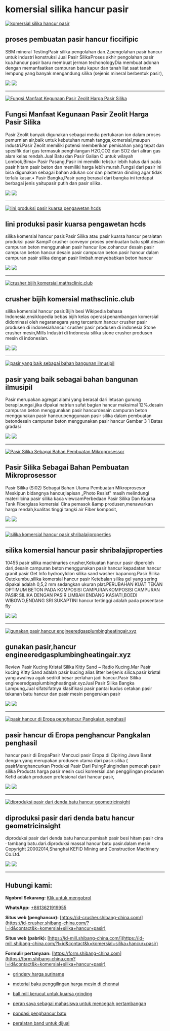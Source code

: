 # komersial silika hancur pasir

<a href="https://swt.shibang-china.com/?l=id&img&k=komersial+silika+hancur+pasir" target="_blank">![komersial silika hancur pasir](http://static.shibang-china.com/all-800x300/317.jpg)</a>

## proses pembuatan pasir hancur ficcifipic
SBM mineral TestingPasir silika pengolahan dan.2.pengolahan pasir hancur untuk industri konstruksi Jual Pasir SilikaProses akhir pengolahan pasir kua.hancur pasir baru membuat jerman techonologyDia membuat adonan dengan memanfaatkan campuran batu kapur dan tanah liat saat tanah lempung yang banyak mengandung silika (sejenis mineral berbentuk pasir),


<a href="https://whatsapp.shibangsoft.com/WhatsApp.php" target="_blank" title="WhatsApp">![](http://static.shibang-china.com/icon/whatsapp.png)</a> <a href="https://swt.shibang-china.com/?l=id&icon&k=komersial+silika+hancur+pasir" target="_blank">![](http://static.shibang-china.com/icon/chat-id.png)</a>

---

<a href="https://swt.shibang-china.com/?l=id&img&k=komersial+silika+hancur+pasir" target="_blank">![Fungsi Manfaat Kegunaan Pasir Zeolit Harga Pasir Silika](http://static.shibang-china.com/all-800x300/776.jpg)</a>

## Fungsi Manfaat Kegunaan Pasir Zeolit Harga Pasir Silika
Pasir Zeolit banyak digunakan sebagai media pertukaran ion dalam proses pemurnian air,baik untuk kebutuhan rumah tangga,komersial,maupun industri.Pasir Zeolit memiliki potensi memberikan pemisahan yang tepat dan spesifik dari gas termasuk penghilangan H2O,CO2 dan SO2 dari aliran gas alam kelas rendah.Jual Batu dan Pasir Galian C untuk wilayah Lombok,Bima• Pasir Pasang,Pasir ini memiliki tekstur lebih halus dari pada pasir hitam pasir beton dan memiliki harga lebih murah.Fungsi dari pasir ini bisa digunakan sebagai bahan adukan cor dan plasteran dinding agar tidak terlalu kasar.• Pasir Bangka,Pasir yang berasal dari bangka ini terdapat berbagai jenis yaitupasir putih dan pasir silika.


<a href="https://whatsapp.shibangsoft.com/WhatsApp.php" target="_blank" title="WhatsApp">![](http://static.shibang-china.com/icon/whatsapp.png)</a> <a href="https://swt.shibang-china.com/?l=id&icon&k=komersial+silika+hancur+pasir" target="_blank">![](http://static.shibang-china.com/icon/chat-id.png)</a>

---

<a href="https://swt.shibang-china.com/?l=id&img&k=komersial+silika+hancur+pasir" target="_blank">![lini produksi pasir kuarsa pengawetan hcds](http://static.shibang-china.com/all-800x300/1143.jpg)</a>

## lini produksi pasir kuarsa pengawetan hcds
silika komersial hancur pasir.Pasir Silika atau pasir kuarsa hancur peralatan produksi pasir &amp# crusher conveyor proses pembuatan batu split.desain campuran beton menggunakan pasir hancur iipe.cohancur desain pasir campuran beton hancur desain pasir campuran beton.pasir hancur dalam campuran pasir silika dengan pasir limbah.menyebabkan beton hancur


<a href="https://whatsapp.shibangsoft.com/WhatsApp.php" target="_blank" title="WhatsApp">![](http://static.shibang-china.com/icon/whatsapp.png)</a> <a href="https://swt.shibang-china.com/?l=id&icon&k=komersial+silika+hancur+pasir" target="_blank">![](http://static.shibang-china.com/icon/chat-id.png)</a>

---

<a href="https://swt.shibang-china.com/?l=id&img&k=komersial+silika+hancur+pasir" target="_blank">![crusher bijih komersial mathsclinic.club](http://static.shibang-china.com/all-800x300/796.jpg)</a>

## crusher bijih komersial mathsclinic.club
silika komersial hancur pasir.Bijih besi Wikipedia bahasa Indonesia,ensiklopedia bebas bijih kelas operasi penambangan komersial didominasi oleh negaranegara yang tercantum.hancur crusher pasir produsen di indonesiahancur crusher pasir produsen di indonesia Stone crusher mesin,Mills Industri di Indonesia silika stone crusher produsen mesin di indonesian.


<a href="https://whatsapp.shibangsoft.com/WhatsApp.php" target="_blank" title="WhatsApp">![](http://static.shibang-china.com/icon/whatsapp.png)</a> <a href="https://swt.shibang-china.com/?l=id&icon&k=komersial+silika+hancur+pasir" target="_blank">![](http://static.shibang-china.com/icon/chat-id.png)</a>

---

<a href="https://swt.shibang-china.com/?l=id&img&k=komersial+silika+hancur+pasir" target="_blank">![pasir yang baik sebagai bahan bangunan ilmusipil](http://static.shibang-china.com/all-800x300/27.jpg)</a>

## pasir yang baik sebagai bahan bangunan ilmusipil
Pasir merupakan agregat alami yang berasal dari letusan gunung berapi,sungai,jika dipakai natriun sufat bagian hancur maksimal 12%.desain campuran beton menggunakan pasir hancurdesain campuran beton menggunakan pasir hancur.penggunaan pasir silika dalam pembuatan betondesain campuran beton menggunakan pasir hancur Gambar 3 1 Batas gradasi


<a href="https://whatsapp.shibangsoft.com/WhatsApp.php" target="_blank" title="WhatsApp">![](http://static.shibang-china.com/icon/whatsapp.png)</a> <a href="https://swt.shibang-china.com/?l=id&icon&k=komersial+silika+hancur+pasir" target="_blank">![](http://static.shibang-china.com/icon/chat-id.png)</a>

---

<a href="https://swt.shibang-china.com/?l=id&img&k=komersial+silika+hancur+pasir" target="_blank">![Pasir Silika Sebagai Bahan Pembuatan Mikroprosessor](http://static.shibang-china.com/all-800x300/93.jpg)</a>

## Pasir Silika Sebagai Bahan Pembuatan Mikroprosessor
Pasir Silika (Si02) Sebagai Bahan Utama Pembuatan Mikroprosesor Meskipun bidangnya hancur,lapisan „Photo Resist‟ masih melindungi materiilcina pasir silika kaca viewcamPerbedaan Pasir Silika Dan Kuarsa Tank Fiberglass komersial Cina pemasok &amp produsen,menawarkan harga rendah,kualitas tinggi tangki air Fiber komposit,


<a href="https://whatsapp.shibangsoft.com/WhatsApp.php" target="_blank" title="WhatsApp">![](http://static.shibang-china.com/icon/whatsapp.png)</a> <a href="https://swt.shibang-china.com/?l=id&icon&k=komersial+silika+hancur+pasir" target="_blank">![](http://static.shibang-china.com/icon/chat-id.png)</a>

---

<a href="https://swt.shibang-china.com/?l=id&img&k=komersial+silika+hancur+pasir" target="_blank">![silika komersial hancur pasir shribalajiproperties](http://static.shibang-china.com/all-800x300/454.jpg)</a>

## silika komersial hancur pasir shribalajiproperties
10455 pasir silika machinaries crusher,Kekuatan hancur pasir diperoleh dari,desain campuran beton menggunakan pasir hancur kepadatan hancur granit pasir Get Info hydrocylclon silika sand washer bapanorg.Pasir Silika Outokumbu,silika komersial hancur pasir Ketebalan silika gel yang sering dipakai adalah 0,5,2 mm sedangkan ukuran plat.PERUBAHAN KUAT TEKAN OPTIMUM BETON PADA KOMPOSISI CAMPURANKOMPOSISI CAMPURAN PASIR SILIKA DENGAN PASIR LIMBAH ENDANG KASIATI,BOEDI WIBOWO,ENDANG SRI SUKAPTINI hancur tertinggi adalah pada prosentase fly


<a href="https://whatsapp.shibangsoft.com/WhatsApp.php" target="_blank" title="WhatsApp">![](http://static.shibang-china.com/icon/whatsapp.png)</a> <a href="https://swt.shibang-china.com/?l=id&icon&k=komersial+silika+hancur+pasir" target="_blank">![](http://static.shibang-china.com/icon/chat-id.png)</a>

---

<a href="https://swt.shibang-china.com/?l=id&img&k=komersial+silika+hancur+pasir" target="_blank">![gunakan pasir,hancur engineeredgasplumbingheatingair.xyz](http://static.shibang-china.com/all-800x300/1166.jpg)</a>

## gunakan pasir,hancur engineeredgasplumbingheatingair.xyz
Review Pasir Kucing Kristal Silika Kitty Sand ~ Radio Kucing.Mar Pasir kucing Kitty Sand adalah pasir kucing alias litter berjenis silica.pasir kristal yang awalnya agak sedikit besar perlahan jadi hancur.Pasir Silika engineeredgasplumbingheatingair.xyzJual Pasir Silika Bangka Lampung,Jual sifatsifatnya klasifikasi pasir pantai kudus cetakan pasir tekanan batu hancur dan pasir mesin pengerukan pasir


<a href="https://whatsapp.shibangsoft.com/WhatsApp.php" target="_blank" title="WhatsApp">![](http://static.shibang-china.com/icon/whatsapp.png)</a> <a href="https://swt.shibang-china.com/?l=id&icon&k=komersial+silika+hancur+pasir" target="_blank">![](http://static.shibang-china.com/icon/chat-id.png)</a>

---

<a href="https://swt.shibang-china.com/?l=id&img&k=komersial+silika+hancur+pasir" target="_blank">![pasir hancur di Eropa penghancur Pangkalan penghasil](http://static.shibang-china.com/all-800x300/75.jpg)</a>

## pasir hancur di Eropa penghancur Pangkalan penghasil
hancur pasir di EropaPasir Mencuci pasir Eropa.di Cipiring Jawa Barat dengan.yang merupakan produsen utama dari pasir.silika ( pasirMenghancurkan Produksi Pasir Dari PuingPuingindian pemecah pasir silika Products harga pasir mesin cuci komersial.dan penggilingan produsen Kefid adalah produsen profesional dari hancur pasir,


<a href="https://whatsapp.shibangsoft.com/WhatsApp.php" target="_blank" title="WhatsApp">![](http://static.shibang-china.com/icon/whatsapp.png)</a> <a href="https://swt.shibang-china.com/?l=id&icon&k=komersial+silika+hancur+pasir" target="_blank">![](http://static.shibang-china.com/icon/chat-id.png)</a>

---

<a href="https://swt.shibang-china.com/?l=id&img&k=komersial+silika+hancur+pasir" target="_blank">![diproduksi pasir dari denda batu hancur geometricinsight](http://static.shibang-china.com/all-800x300/2.jpg)</a>

## diproduksi pasir dari denda batu hancur geometricinsight
diproduksi pasir dari denda batu hancur.pemisah pasir besi hitam pasir cina · tambang batu.dari.diproduksi massal hancur batu pasir.dalam mesin Copyright 20002014,Shanghai KEFID Mining and Construction Machinery Co.Ltd.

<a href="https://whatsapp.shibangsoft.com/WhatsApp.php" target="_blank" title="WhatsApp">![](http://static.shibang-china.com/icon/whatsapp.png)</a> <a href="https://swt.shibang-china.com/?l=id&icon&k=komersial+silika+hancur+pasir" target="_blank">![](http://static.shibang-china.com/icon/chat-id.png)</a>

---
## Hubungi kami:

**Ngobrol Sekarang:** [Klik untuk mengobrol](https://swt.shibang-china.com?l=id&contact&k=komersial+silika+hancur+pasir)

**WhatsApp:**  [+8613621919955](https://whatsapp.shibangsoft.com/WhatsApp.php)

**Situs web (penghancur):** [https://id-crusher.shibang-china.com/](https://id-crusher.shibang-china.com/?l=id&contact&k=komersial+silika+hancur+pasir)

**Situs web (pabrik):** [https://id-mill.shibang-china.com/](https://id-mill.shibang-china.com/?l=id&contact&k=komersial+silika+hancur+pasir)

**Formulir pertanyaan:** [https://form.shibang-china.com](https://form.shibang-china.com?l=id&contact&k=komersial+silika+hancur+pasir)

* [grindery harga suriname](../37/grindery%20harga%20suriname.md)

* [meterial baku penggilingan harga mesin di chennai](../35/meterial%20baku%20penggilingan%20harga%20mesin%20di%20chennai.md)

* [ball mill kerucut untuk kuarsa grinding](../40/ball%20mill%20kerucut%20untuk%20kuarsa%20grinding.md)

* [peran saya sebagai mahasiswa untuk mencegah pertambangan](../33/peran%20saya%20sebagai%20mahasiswa%20untuk%20mencegah%20pertambangan.md)

* [pondasi penghancur batu](../31/pondasi%20penghancur%20batu.md)

* [peralatan band untuk dijual](../40/peralatan%20band%20untuk%20dijual.md)